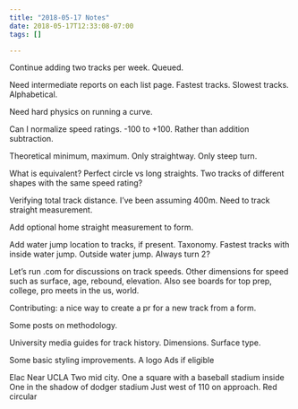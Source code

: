 ```yaml
---
title: "2018-05-17 Notes"
date: 2018-05-17T12:33:08-07:00
tags: []

---
```


<!--more-->
Continue adding two tracks per week. Queued.

Need intermediate reports on each list page. Fastest tracks. Slowest tracks. Alphabetical.

Need hard physics on running a curve.

Can I normalize speed ratings. -100 to +100. Rather than addition subtraction.

Theoretical minimum, maximum. Only straightway. Only steep turn.

What is equivalent? Perfect circle vs long straights. Two tracks of different shapes with the same speed rating?

Verifying total track distance. I’ve been assuming 400m. Need to track straight measurement.

Add optional home straight measurement to form.

Add water jump location to tracks, if present. Taxonomy. Fastest tracks with inside water jump. Outside water jump. Always turn 2?

Let’s run .com for discussions on track speeds. Other dimensions for speed such as surface, age, rebound, elevation.
Also see boards for top prep, college, pro meets in the us, world.

Contributing: a nice way to create a pr for a new track from a form.

Some posts on methodology.

University media guides for track history. Dimensions. Surface type.

Some basic styling improvements.
A logo
Ads if eligible

Elac
Near UCLA
Two mid city. One a square with a baseball stadium inside
One in the shadow of dodger stadium
Just west of 110 on approach. Red circular
